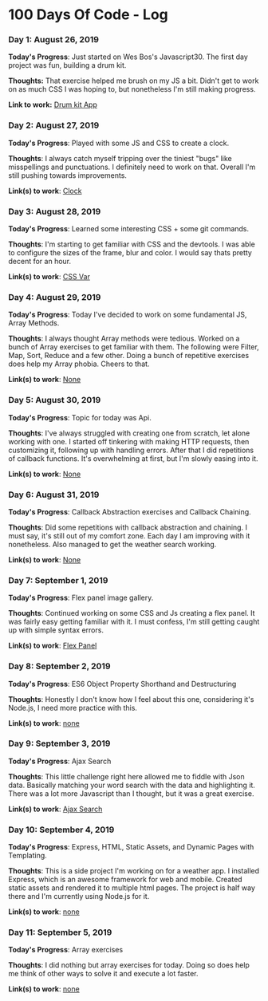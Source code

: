 # 100 Days Of Code - Log

### Day 1: August 26, 2019

**Today's Progress**: Just started on Wes Bos's Javascript30. The first day project was fun, building a drum kit.

**Thoughts:** That exercise helped me brush on my JS a bit. Didn't get to work on as much CSS I was hoping to, but nonetheless I'm still making progress.

**Link to work:** [Drum kit App](https://confident-knuth-3f7e24.netlify.com)

### Day 2: August 27, 2019

**Today's Progress**: Played with some JS and CSS to create a clock.

**Thoughts**: I always catch myself tripping over the tiniest "bugs" like misspellings and punctuations. I definitely need to work on that. Overall I'm still pushing towards improvements.

**Link(s) to work**: [Clock](https://suspicious-varahamihira-9ee2ad.netlify.com)

### Day 3: August 28, 2019

**Today's Progress**: Learned some interesting CSS + some git commands.

**Thoughts**: I'm starting to get familiar with CSS and the devtools. I was able to configure the sizes of the frame, blur and color. I would say thats pretty decent for an hour.

**Link(s) to work**: [CSS Var](https://dazzling-swartz-afa85f.netlify.com)

### Day 4: August 29, 2019

**Today's Progress**: Today I've decided to work on some fundamental JS, Array Methods.

**Thoughts**: I always thought Array methods were tedious. Worked on a bunch of Array exercises to get familiar with them. The following were Filter, Map, Sort, Reduce and a few other. Doing a bunch of repetitive exercises does help my Array phobia. Cheers to that.

**Link(s) to work**: [None]()

### Day 5: August 30, 2019

**Today's Progress**: Topic for today was Api.

**Thoughts**: I've always struggled with creating one from scratch, let alone working with one. I started off tinkering with making HTTP requests, then customizing it, following up with handling errors. After that I did repetitions of callback functions. It's overwhelming at first, but I'm slowly easing into it.

**Link(s) to work**: [None]()

### Day 6: August 31, 2019

**Today's Progress**: Callback Abstraction exercises and Callback Chaining.

**Thoughts**: Did some repetitions with callback abstraction and chaining. I must say, it's still out of my comfort zone. Each day I am improving with it nonetheless. Also managed to get the weather search working.

**Link(s) to work**: [None]()

### Day 7: September 1, 2019

**Today's Progress**: Flex panel image gallery.

**Thoughts**: Continued working on some CSS and Js creating a flex panel. It was fairly easy getting familiar with it. I must confess, I'm still getting caught up with simple syntax errors.

**Link(s) to work**: [Flex Panel](https://agitated-visvesvaraya-18c196.netlify.com)

### Day 8: September 2, 2019

**Today's Progress**: ES6 Object Property Shorthand and Destructuring

**Thoughts**: Honestly I don't know how I feel about this one, considering it's Node.js, I need more practice with this.

**Link(s) to work**: [none]()

### Day 9: September 3, 2019

**Today's Progress**: Ajax Search

**Thoughts**: This little challenge right here allowed me to fiddle with Json data. Basically matching your word search with the data and highlighting it. There was a lot more Javascript than I thought, but it was a great exercise.

**Link(s) to work**: [Ajax Search](https://blissful-khorana-ae5b31.netlify.com)

### Day 10: September 4, 2019

**Today's Progress**: Express, HTML, Static Assets, and Dynamic Pages with Templating.

**Thoughts**: This is a side project I'm working on for a weather app. I installed Express, which is an awesome framework for web and mobile. Created static assets and rendered it to multiple html pages. The project is half way there and I'm currently using Node.js for it.

**Link(s) to work**: [none]()

### Day 11: September 5, 2019

**Today's Progress**: Array exercises

**Thoughts**: I did nothing but array exercises for today. Doing so does help me think of other ways to solve it and execute a lot faster.

**Link(s) to work**: [none]()
